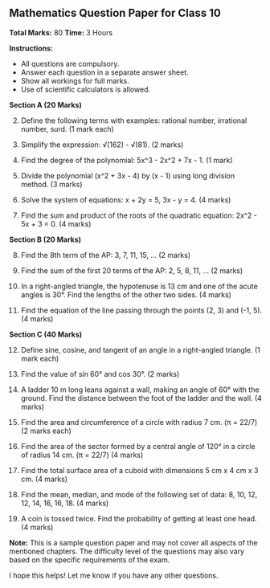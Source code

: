 ## Mathematics Question Paper for Class 10

**Total Marks:** 80 **Time:** 3 Hours

**Instructions:**

-  All questions are compulsory.
-  Answer each question in a separate answer sheet.
-  Show all workings for full marks.
-  Use of scientific calculators is allowed.

**Section A (20 Marks)**

2. Define the following terms with examples: rational number, irrational number, surd. (1 mark each)
3. Simplify the expression: √(162) - √(81). (2 marks)

4. Find the degree of the polynomial: 5x^3 - 2x^2 + 7x - 1. (1 mark)
5. Divide the polynomial (x^2 + 3x - 4) by (x - 1) using long division method. (3 marks)

6. Solve the system of equations: x + 2y = 5, 3x - y = 4. (4 marks)

7. Find the sum and product of the roots of the quadratic equation: 2x^2 - 5x + 3 = 0. (4 marks)

**Section B (20 Marks)**

8. Find the 8th term of the AP: 3, 7, 11, 15, ... (2 marks)
9. Find the sum of the first 20 terms of the AP: 2, 5, 8, 11, ... (2 marks)

10.   In a right-angled triangle, the hypotenuse is 13 cm and one of the acute angles is 30°. Find the lengths of the other two sides. (4 marks)

11.   Find the equation of the line passing through the points (2, 3) and (-1, 5). (4 marks)

**Section C (40 Marks)**

12.   Define sine, cosine, and tangent of an angle in a right-angled triangle. (1 mark each)
13.   Find the value of sin 60° and cos 30°. (2 marks)

14.   A ladder 10 m long leans against a wall, making an angle of 60° with the ground. Find the distance between the foot of the ladder and the wall. (4 marks)

15.   Find the area and circumference of a circle with radius 7 cm. (π = 22/7) (2 marks each)

16.   Find the area of the sector formed by a central angle of 120° in a circle of radius 14 cm. (π = 22/7) (4 marks)

17.   Find the total surface area of a cuboid with dimensions 5 cm x 4 cm x 3 cm. (4 marks)

18.   Find the mean, median, and mode of the following set of data: 8, 10, 12, 12, 14, 16, 16, 18. (4 marks)

19.   A coin is tossed twice. Find the probability of getting at least one head. (4 marks)

**Note:** This is a sample question paper and may not cover all aspects of the mentioned chapters. The difficulty level of the questions may also vary based on the specific requirements of the exam.

I hope this helps! Let me know if you have any other questions.
